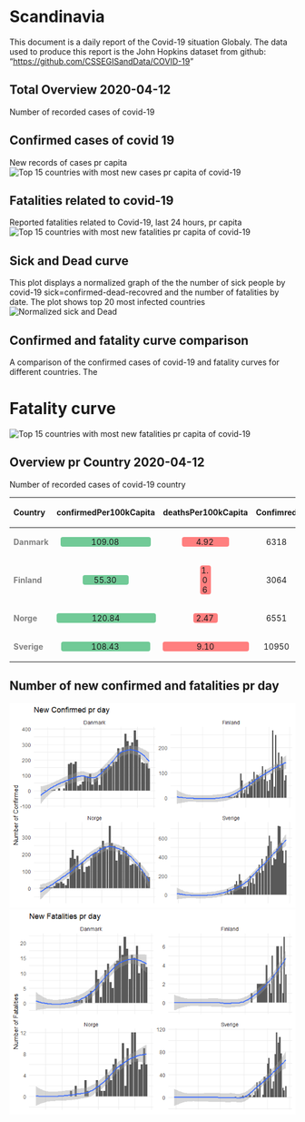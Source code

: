 Scandinavia
================

This document is a daily report of the Covid-19 situation Globaly. The
data used to produce this report is the John Hopkins dataset from
github: “<https://github.com/CSSEGISandData/COVID-19>”

## Total Overview 2020-04-12

Number of recorded cases of covid-19

## Confirmed cases of covid 19

New records of cases pr capita ![Top 15 countries with most new cases pr
capita of
covid-19](scandinavia_git_files/figure-gfm/new%20cases%20confirmed%20pop-1.png)

## Fatalities related to covid-19

Reported fatalities related to Covid-19, last 24 hours, pr capita ![Top
15 countries with most new fatalities pr capita of
covid-19](scandinavia_git_files/figure-gfm/new%20cases%20fatalities%20pop-1.png)

## Sick and Dead curve

This plot displays a normalized graph of the the number of sick people
by covid-19 sick=confirmed-dead-recovred and the number of fatalities by
date. The plot shows top 20 most infected countries ![Normalized sick
and Dead](scandinavia_git_files/figure-gfm/sick%20and%20dead-1.png)

## Confirmed and fatality curve comparison

A comparison of the confirmed cases of covid-19 and fatality curves for
different countries. The

# Fatality curve

![Top 15 countries with most new fatalities pr capita of
covid-19](scandinavia_git_files/figure-gfm/Fatality%20curv-1.png)

## Overview pr Country 2020-04-12

Number of recorded cases of covid-19 country

<table class="table table-condensed">

<thead>

<tr>

<th style="text-align:left;">

Country

</th>

<th style="text-align:center;">

confirmedPer100kCapita

</th>

<th style="text-align:center;">

deathsPer100kCapita

</th>

<th style="text-align:center;">

Confimred

</th>

<th style="text-align:right;">

Deaths

</th>

</tr>

</thead>

<tbody>

<tr>

<td style="text-align:left;">

<span style="color: grey; font-weight: bold">Danmark</span>

</td>

<td style="text-align:center;">

<span style="display: inline-block; direction: rtl; border-radius: 4px; padding-right: 2px; background-color: #71CA97; width: 90.27%">109.08</span>

</td>

<td style="text-align:center;">

<span style="display: inline-block; direction: rtl; border-radius: 4px; padding-right: 2px; background-color: #ff7f7f; width: 54.07%">4.92</span>

</td>

<td style="text-align:center;">

6318

</td>

<td style="text-align:right;">

285

</td>

</tr>

<tr>

<td style="text-align:left;">

<span style="color: grey; font-weight: bold">Finland</span>

</td>

<td style="text-align:center;">

<span style="display: inline-block; direction: rtl; border-radius: 4px; padding-right: 2px; background-color: #71CA97; width: 45.76%">55.30</span>

</td>

<td style="text-align:center;">

<span style="display: inline-block; direction: rtl; border-radius: 4px; padding-right: 2px; background-color: #ff7f7f; width: 11.65%">1.06</span>

</td>

<td style="text-align:center;">

3064

</td>

<td style="text-align:right;">

59

</td>

</tr>

<tr>

<td style="text-align:left;">

<span style="color: grey; font-weight: bold">Norge </span>

</td>

<td style="text-align:center;">

<span style="display: inline-block; direction: rtl; border-radius: 4px; padding-right: 2px; background-color: #71CA97; width: 100.00%">120.84</span>

</td>

<td style="text-align:center;">

<span style="display: inline-block; direction: rtl; border-radius: 4px; padding-right: 2px; background-color: #ff7f7f; width: 27.14%">2.47</span>

</td>

<td style="text-align:center;">

6551

</td>

<td style="text-align:right;">

134

</td>

</tr>

<tr>

<td style="text-align:left;">

<span style="color: grey; font-weight: bold">Sverige</span>

</td>

<td style="text-align:center;">

<span style="display: inline-block; direction: rtl; border-radius: 4px; padding-right: 2px; background-color: #71CA97; width: 89.73%">108.43</span>

</td>

<td style="text-align:center;">

<span style="display: inline-block; direction: rtl; border-radius: 4px; padding-right: 2px; background-color: #ff7f7f; width: 100.00%">9.10</span>

</td>

<td style="text-align:center;">

10950

</td>

<td style="text-align:right;">

919

</td>

</tr>

</tbody>

</table>

## Number of new confirmed and fatalities pr day

![](scandinavia_git_files/figure-gfm/new%20cases-1.png)<!-- -->![](scandinavia_git_files/figure-gfm/new%20cases-2.png)<!-- -->
